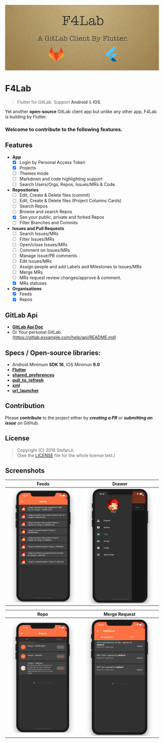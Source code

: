 ![Logo](./art/logo.png)

# F4Lab

> Flutter for GitLab. Support **Android** & **IOS**.

Yet another **open-source** GitLab client app but unlike any other app, F4Lab is building by Flutter.  

### Welcome to contribute to the following features.

## Features  
- **App**
  - [x] Login by Personal Access Token
  - [x] Projects
  - [ ] Themes mode
  - [ ] Markdown and code highlighting support
  - [ ] Search Users/Orgs, Repos, Issues/MRs & Code.
- **Repositories**
  - [ ] Edit, Create & Delete files (commit)
  - [ ] Edit, Create & Delete files (Project Columns Cards)
  - [ ] Search Repos
  - [ ] Browse and search Repos
  - [x] See your public, private and forked Repos
  - [ ] Filter Branches and Commits
- **Issues and Pull Requests**
  - [ ] Search Issues/MRs
  - [ ] Filter Issues/MRs
  - [ ] Open/close Issues/MRs
  - [ ] Comment on Issues/MRs
  - [ ] Manage Issue/PR comments
  - [ ] Edit Issues/MRs
  - [ ] Assign people and add Labels and Milestones to Issues/MRs
  - [ ] Merge MRs
  - [ ] MRs request review changes/approve & comment.
  - [x] MRs statuses
- **Organisations**
    - [x] Feeds
    - [x] Repos

## GitLab Api

- [**GitLab Api Doc**](https://gitlab.com/help/api/README.md)
- Or Your personal GitLab.(https://gitlab.exsample.com/help/api/README.md)

## Specs / Open-source libraries:

- Android Minimum **SDK 16**, IOS Minimun **9.0**
- [**Flutter**](https://github.com/flutter/flutter)
- [**shared_preferences**](https://pub.dartlang.org/packages/shared_preferences)
- [**pull_to_refresh**](https://pub.dartlang.org/packages/pull_to_refresh)
- [**xml**](https://pub.dartlang.org/packages/xml)
- [**url_launcher**](https://pub.dartlang.org/packages/url_launcher)

## Contribution

Please **contribute** to the  project either by **_creating a PR_** or **_submitting an issue_** on GitHub.  

## License

> Copyright (C) 2018 StefanJi.  
> (See the [LICENSE](./LICENSE) file for the whole license text.)

## Screenshots

| Feeds | Drawer |
|:-:|:-:|
| ![First](./art/flutter_gitlab_activity.png) | ![Sec](./art/flutter_gitlab_nav.png) |

| Repo | Merge Request |
|:-:|:-:|
| ![Third](./art/flutter_gitlab_project.png) | ![Fourth](./art/flutter_gitlab_mr.png) |
